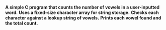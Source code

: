 **A simple C program that counts the number of vowels in a user-inputted word.**
**Uses a fixed-size character array for string storage.**
**Checks each character against a lookup string of vowels.**
**Prints each vowel found and the total count.**
